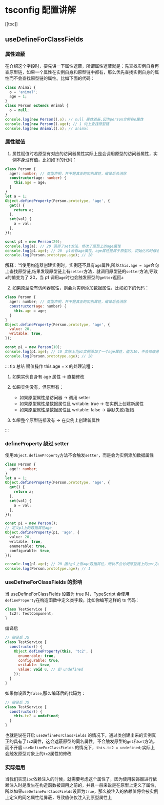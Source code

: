 # tsconfig 配置讲解

[[toc]]

## useDefineForClassFields

### 属性遮蔽

在介绍这个字段时，要先讲一下属性遮蔽，所谓属性遮蔽就是：先查找实例自身再查原型链，如果一个属性在实例自身和原型链中都有，那么优先查找实例自身的属性而不会查找原型链的属性。比如下面的代码：

```ts
class Animal {
  o = 'animal';
  age = 1;
}
class Person extends Animal {
  o = null;
}
console.log(new Person().o); // null 属性遮蔽,因为person实例有o属性
console.log(new Person().age); // 1 向上查找原型链
console.log(new Animal().o); // animal
```

### 属性赋值

1. 属性赋值时若原型有对应的访问器属性实际上是会调用原型的访问器属性，实例本身没有值，比如如下的代码：

```ts
class Person {
  age!: number; // 类型声明，并不是真正的实例属性，编译后会消除
  constructor(age: number) {
    this.age = age;
  }
}
let a = 1;
Object.defineProperty(Person.prototype, 'age', {
  get() {
    return a;
  },
  set(val) {
    a = val;
  },
});

const p1 = new Person(20);
console.log(a); // 20 调用了set方法，修改了原型上的age属性
console.log(p1.age); // 20  p1没有age属性，age属性是属于原型的，初始化的时候会调用的原型的setter方法，修改了原型上的age属性
console.log(Person.prototype.age); // 20
```

解释：当使用构造器创建实例时，实例还不具有`age`属性,所以`this.age = age`会向上查找原型链,结果发现原型链上有`setter`方法，就调用原型链的`setter`方法,导致`a`的值变为了 20，当 p1 调用`age`时也会触发原型的`getter`返回`a`

2. 如果原型没有访问器属性，则会为实例添加数据属性，比如如下的代码：

```js
class Person {
  age!: number; // 类型声明，并不是真正的实例属性，编译后会消除
  constructor(age: number) {
    this.age = age;
  }
}
Object.defineProperty(Person.prototype, 'age', {
  value: 20,
  writable: true,
});

const p1 = new Person(10);
console.log(p1.age); // 10 实际上为p1实例添加了一个age属性，值为10，不会修改原型
console.log(Person.prototype.age); // 20
```

::: tip 总结
赋值操作 this.age = x 的处理流程：

1. 如果实例自身有 age 属性 → 直接修改
2. 如果实例没有，但原型有：

   - 如果原型属性是访问器 → 调用 setter
   - 如果原型属性是数据属性且 writable: true → 在实例上创建新属性
   - 如果原型属性是数据属性且 writable: false → 静默失败/报错

3. 如果整个原型链都没有 → 在实例上创建新属性

:::

### defineProperty 绕过 setter

使用`Object.defineProperty`方法不会触发`setter`，而是会为实例添加数据属性

```ts
class Person {
  age!: number;
}
let a = 1;
Object.defineProperty(Person.prototype, 'age', {
  get() {
    return a;
  },
  set(val) {
    a = val;
  },
});

const p1 = new Person();
// 定义p1上的数据属性age
Object.defineProperty(p1, 'age', {
  value: 20,
  writable: true,
  enumerable: true,
  configurable: true,
});

console.log(p1.age); // 20 因为p1上有age数据属性，所以不会访问原型链上的get方法
console.log(Person.prototype.age); // 1
```

### useDefineForClassFields 的影响

当 useDefineForClassFields 设置为 true 时，TypeScript 会使用`defineProperty`在构造函数中定义类字段。比如你编写这样的 ts 代码：

```typescript
class TestService {
  tc2!: TestComponent;
}
```

编译后

```js
// 编译后 JS
class TestService {
  constructor() {
    Object.defineProperty(this, 'tc2', {
      enumerable: true,
      configurable: true,
      writable: true,
      value: void 0, // 即 undefined
    });
  }
}
```

如果你设置为`false`,那么编译后的代码为：

```js
// 编译后 JS
class TestService {
  constructor() {
    this.tc2 = undefined;
  }
}
```

也就是说在开启 `useDefineForClassFields` 的情况下，通过类创建出来的实例真正的具有了`tc2`属性，这会遮蔽原型的同名属性，不会触发原型的`get`和`set`方法。
而不开启 `useDefineForClassFields` 的情况下，`this.tc2 = undefined;`实际上会触发原型对象上的`tc2`属性的修改

### 实际运用

当我们实现`ioc`依赖注入的时候，就需要考虑这个属性了，因为使用装饰器进行依赖注入时是发生在构造函数被调用之前的，并且一般来说是在原型上定义了属性，所以如果`useDefineForClassFields`设置为`true`，那么被注入的依赖值将会被实例上定义的同名属性给屏蔽，导致值仅仅注入到原型属性上

